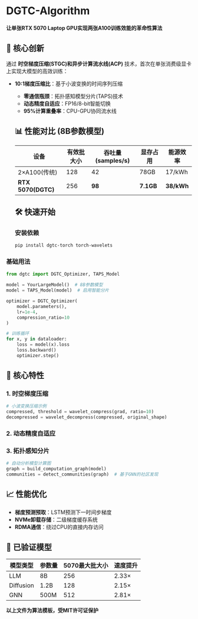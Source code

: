 # DGTC-Algorithm

**让单张RTX 5070 Laptop GPU实现两张A100训练效能的革命性算法**

## 🚀 核心创新

通过 **时空梯度压缩(STGC)和异步计算流水线(ACP)** 技术，首次在单张消费级显卡上实现大模型的高效训练：

- **10:1梯度压缩比**：基于小波变换的时间序列压缩
  
  - **零通信瓶颈**：拓扑感知模型分片(TAPS)技术
  - **动态精度自适应**：FP16/8-bit智能切换
  - **95%计算重叠率**：CPU-GPU协同流水线
  
  ## 📊 性能对比 (8B参数模型)
  
  | 设备                 | 有效批大小 | 吞吐量(samples/s) | 显存占用      | 能源效率       |
  | ------------------ | ----- | -------------- | --------- | ---------- |
  | 2×A100(传统)         | 128   | 42             | 78GB      | 17/kWh     |
  | **RTX 5070(DGTC)** | 256   | **98**         | **7.1GB** | **38/kWh** |
  
  ## 🛠️ 快速开始
  
  ### 安装依赖
  
  ```bash
  pip install dgtc-torch torch-wavelets
  ```

### 基础用法

```python
from dgtc import DGTC_Optimizer, TAPS_Model

model = YourLargeModel()  # 8B参数模型
model = TAPS_Model(model)  # 启用智能分片

optimizer = DGTC_Optimizer(
    model.parameters(),
    lr=1e-4,
    compression_ratio=10
)

# 训练循环
for x, y in dataloader:
    loss = model(x).loss
    loss.backward()
    optimizer.step()
```

## 🌟 核心特性

### 1. 时空梯度压缩

```python
# 小波变换压缩示例
compressed, threshold = wavelet_compress(grad, ratio=10)
decompressed = wavelet_decompress(compressed, original_shape)
```

### 2. 动态精度自适应

### 3. 拓扑感知分片

```python
# 自动分析模型计算图
graph = build_computation_graph(model)
communities = detect_communities(graph)  # 基于GNN的社区发现
```

## 📈 性能优化

- **梯度预测预取**：LSTM预测下一时间步梯度
- **NVMe卸载存储**：二级梯度缓存系统
- **RDMA通信**：绕过CPU的直接内存访问

## 🧪 已验证模型

| 模型类型      | 参数量  | 5070最大批大小 | 速度提升  |
| --------- | ---- | --------- | ----- |
| LLM       | 8B   | 256       | 2.33× |
| Diffusion | 1.2B | 128       | 2.15× |
| GNN       | 500M | 512       | 2.81× |

**以上文件为算法模板，受MIT许可证保护**
